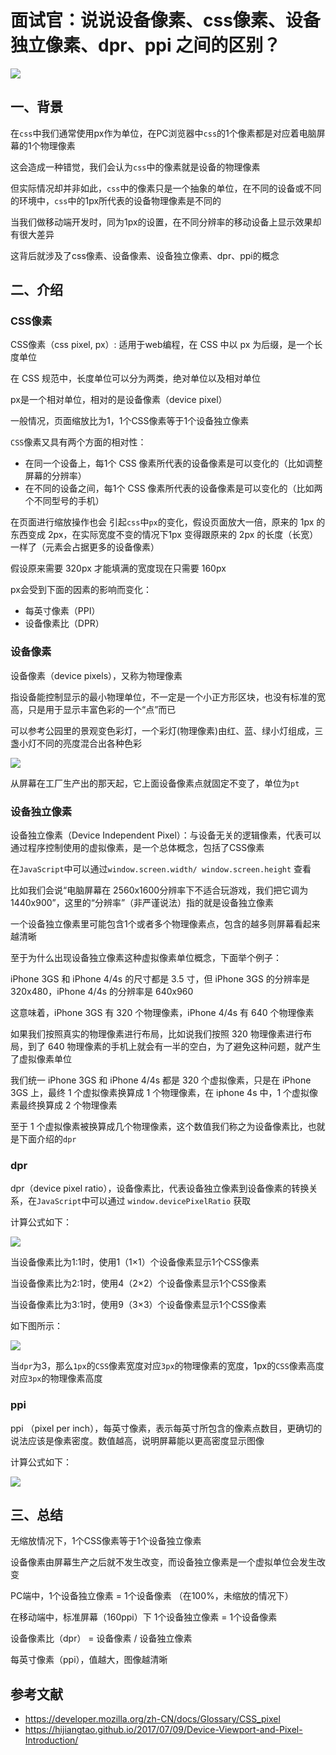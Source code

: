 # 面试官：说说设备像素、css像素、设备独立像素、dpr、ppi 之间的区别？

 ![](https://static.vue-js.com/c4d9bfd0-91f2-11eb-85f6-6fac77c0c9b3.png)

## 一、背景

在`css`中我们通常使用px作为单位，在PC浏览器中`css`的1个像素都是对应着电脑屏幕的1个物理像素

这会造成一种错觉，我们会认为`css`中的像素就是设备的物理像素

但实际情况却并非如此，`css`中的像素只是一个抽象的单位，在不同的设备或不同的环境中，`css`中的1px所代表的设备物理像素是不同的

当我们做移动端开发时，同为1px的设置，在不同分辨率的移动设备上显示效果却有很大差异

这背后就涉及了css像素、设备像素、设备独立像素、dpr、ppi的概念

## 二、介绍

### CSS像素

CSS像素（css pixel, px）: 适用于web编程，在 CSS 中以 px 为后缀，是一个长度单位

在 CSS 规范中，长度单位可以分为两类，绝对单位以及相对单位

px是一个相对单位，相对的是设备像素（device pixel）

一般情况，页面缩放比为1，1个CSS像素等于1个设备独立像素

`CSS`像素又具有两个方面的相对性：

- 在同一个设备上，每1个 CSS 像素所代表的设备像素是可以变化的（比如调整屏幕的分辨率）
- 在不同的设备之间，每1个 CSS 像素所代表的设备像素是可以变化的（比如两个不同型号的手机）

在页面进行缩放操作也会 引起`css`中`px`的变化，假设页面放大一倍，原来的 1px 的东西变成 2px，在实际宽度不变的情况下1px 变得跟原来的 2px 的长度（长宽）一样了（元素会占据更多的设备像素）

假设原来需要 320px 才能填满的宽度现在只需要 160px

px会受到下面的因素的影响而变化：

- 每英寸像素（PPI）
- 设备像素比（DPR）


### 设备像素

设备像素（device pixels），又称为物理像素

指设备能控制显示的最小物理单位，不一定是一个小正方形区块，也没有标准的宽高，只是用于显示丰富色彩的一个“点”而已

可以参考公园里的景观变色彩灯，一个彩灯(物理像素)由红、蓝、绿小灯组成，三盏小灯不同的亮度混合出各种色彩

 ![](https://static.vue-js.com/cffc6570-91f2-11eb-ab90-d9ae814b240d.png)

从屏幕在工厂生产出的那天起，它上面设备像素点就固定不变了，单位为`pt`



### 设备独立像素

设备独立像素（Device Independent Pixel）：与设备无关的逻辑像素，代表可以通过程序控制使用的虚拟像素，是一个总体概念，包括了CSS像素

在`JavaScript`中可以通过`window.screen.width/ window.screen.height` 查看

比如我们会说“电脑屏幕在 2560x1600分辨率下不适合玩游戏，我们把它调为 1440x900”，这里的“分辨率”（非严谨说法）指的就是设备独立像素

一个设备独立像素里可能包含1个或者多个物理像素点，包含的越多则屏幕看起来越清晰

至于为什么出现设备独立像素这种虚拟像素单位概念，下面举个例子：

iPhone 3GS 和 iPhone 4/4s 的尺寸都是 3.5 寸，但 iPhone 3GS 的分辨率是 320x480，iPhone 4/4s 的分辨率是 640x960

这意味着，iPhone 3GS 有 320 个物理像素，iPhone 4/4s 有 640 个物理像素

如果我们按照真实的物理像素进行布局，比如说我们按照 320 物理像素进行布局，到了 640 物理像素的手机上就会有一半的空白，为了避免这种问题，就产生了虚拟像素单位

我们统一 iPhone 3GS 和 iPhone 4/4s 都是 320 个虚拟像素，只是在 iPhone 3GS 上，最终 1 个虚拟像素换算成 1 个物理像素，在 iphone 4s 中，1 个虚拟像素最终换算成 2 个物理像素

至于 1 个虚拟像素被换算成几个物理像素，这个数值我们称之为设备像素比，也就是下面介绍的`dpr`


### dpr

dpr（device pixel ratio），设备像素比，代表设备独立像素到设备像素的转换关系，在`JavaScript`中可以通过 `window.devicePixelRatio` 获取

计算公式如下：

 ![](https://static.vue-js.com/dd45e2b0-91f2-11eb-ab90-d9ae814b240d.png)

当设备像素比为1:1时，使用1（1×1）个设备像素显示1个CSS像素

当设备像素比为2:1时，使用4（2×2）个设备像素显示1个CSS像素

当设备像素比为3:1时，使用9（3×3）个设备像素显示1个CSS像素

如下图所示：

![](https://static.vue-js.com/e63cceb0-91f2-11eb-ab90-d9ae814b240d.png)

当`dpr`为3，那么`1px`的`CSS`像素宽度对应`3px`的物理像素的宽度，1px的`CSS`像素高度对应`3px`的物理像素高度



### ppi

ppi （pixel per inch），每英寸像素，表示每英寸所包含的像素点数目，更确切的说法应该是像素密度。数值越高，说明屏幕能以更高密度显示图像

计算公式如下：

 ![](https://static.vue-js.com/f734adf0-91f2-11eb-ab90-d9ae814b240d.png)



## 三、总结

无缩放情况下，1个CSS像素等于1个设备独立像素

设备像素由屏幕生产之后就不发生改变，而设备独立像素是一个虚拟单位会发生改变

PC端中，1个设备独立像素 = 1个设备像素 （在100%，未缩放的情况下）

在移动端中，标准屏幕（160ppi）下 1个设备独立像素 = 1个设备像素

设备像素比（dpr） = 设备像素 / 设备独立像素

每英寸像素（ppi），值越大，图像越清晰



## 参考文献

- https://developer.mozilla.org/zh-CN/docs/Glossary/CSS_pixel
- https://hijiangtao.github.io/2017/07/09/Device-Viewport-and-Pixel-Introduction/